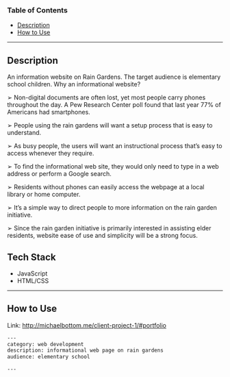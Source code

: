 ### Table of Contents

- [Description](#description)
- [How to Use](#how-to-use)

___

## Description
An information website on Rain Gardens. The target audience is elementary school children.
Why an informational website?

➢ Non-digital documents are often lost, yet most people carry phones throughout the day. A Pew Research Center poll found that last year 77% of Americans had smartphones.

➢ People using the rain gardens will want a setup process that is easy to understand.

➢ As busy people, the users will want an instructional process that’s easy to access whenever they require.

➢ To find the informational web site, they would only need to type in a web address or perform a Google search.

➢ Residents without phones can easily access the webpage at a local library or home computer.

➢ It’s a simple way to direct people to more information on the rain garden initiative.

➢ Since the rain garden initiative is primarily interested in assisting elder residents, website ease of use and simplicity will be a strong focus.

## Tech Stack
- JavaScript
- HTML/CSS

___

## How to Use

Link: http://michaelbottom.me/client-project-1/#portfolio


```txt
---
category: web development
description: informational web page on rain gardens
audience: elementary school

---
```

